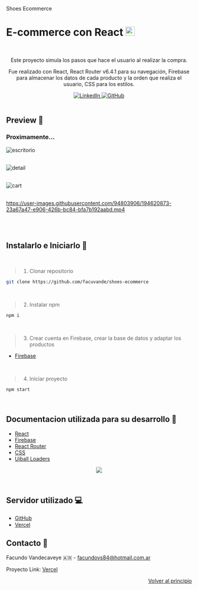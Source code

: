 <a name="readme-top">Shoes Ecommerce</a>

# E-commerce con React <img src="https://i.giphy.com/media/eNAsjO55tPbgaor7ma/200w.webp" width="25"> 

<br />

<div align="center">  
  <p>Este proyecto simula los pasos que hace el usuario al realizar la compra.</p>
  <p>Fue realizado con React, React Router v6.4.1 para su navegación, Firebase para almacenar los datos de cada producto y la orden que realiza el usuario, CSS para los estilos.</p>
  <a href="https://www.linkedin.com/in/facundo-vandecaveye-b4726319b/" target="_blank">
    <img src="https://img.shields.io/badge/linkedin-%230077B5.svg?&style=for-the-badge&logo=linkedin&logoColor=white&color=071A2C" alt="LinkedIn"/>
  </a>
  <a href="https://github.com/facuvande" target="_blank">
    <img src="https://img.shields.io/badge/github-%231877F2.svg?&style=for-the-badge&logo=github&logoColor=white&color=071A2C" alt="GitHub"/>
  </a>
</div>

<br />

## Preview 👀
### Proximamente...

![escritorio](https://user-images.githubusercontent.com/107081692/200445752-4bb719c0-3bf6-4a94-8a50-4f07060b3870.png)
<br />
<br />

![detail](https://user-images.githubusercontent.com/107081692/200445773-8258d836-40a6-4677-bdbd-dce0348c93ad.png)
<br />
<br />

![cart](https://user-images.githubusercontent.com/107081692/200445786-3d218a25-d6e9-46ff-915f-33a5f1b14cef.png)
<br />
<br /> 


https://user-images.githubusercontent.com/94803906/194620873-23a67a47-e906-426b-bc84-bfa7b192aabd.mp4

<br />
<br />

## Instalarlo e Iniciarlo 🚀
<br />

> 1. Clonar repositorio
```sh
git clone https://github.com/facuvande/shoes-ecommerce
```
<br />

> 2. Instalar npm
```sh
npm i
```
<br />

> 3. Crear cuenta en Firebase, crear la base de datos y adaptar los productos
* [Firebase](https://firebase.google.com/docs)

<br />

> 4. Iniciar proyecto
```sh
npm start
```
<br />

## Documentacion utilizada para su desarrollo 📖

* [React](https://es.reactjs.org/docs/getting-started.html)
* [Firebase](https://firebase.google.com/docs)
* [React Router](https://reactrouter.com/en/main)
* [CSS](https://developer.mozilla.org/es/docs/Web/CSS)
* [Uiball Loaders](https://uiball.com/loaders/)

<p align="center">
  <a href="https://skillicons.dev">
    <img src="https://skillicons.dev/icons?i=react,firebase,css" />
  </a>
</p>

<br />

## Servidor utilizado 💻

* [GitHub](https://github.com/) <img src="https://skillicons.dev/icons?i=github" width="15"/>
* [Vercel](https://vercel.com/) <img src="https://skillicons.dev/icons?i=vercel" width="15"/>


## Contacto 📧

Facundo Vandecaveye 🇦🇷 - facundovs84@hotmail.com.ar

<!-- Proyecto Link: [githubPages](https://shoes-ecommerce-gilt.vercel.app/)  -->
Proyecto Link: [Vercel](https://shoes-ecommerce-gilt.vercel.app/)


<p align="right"><a href="#readme-top">Volver al principio</a></p>
